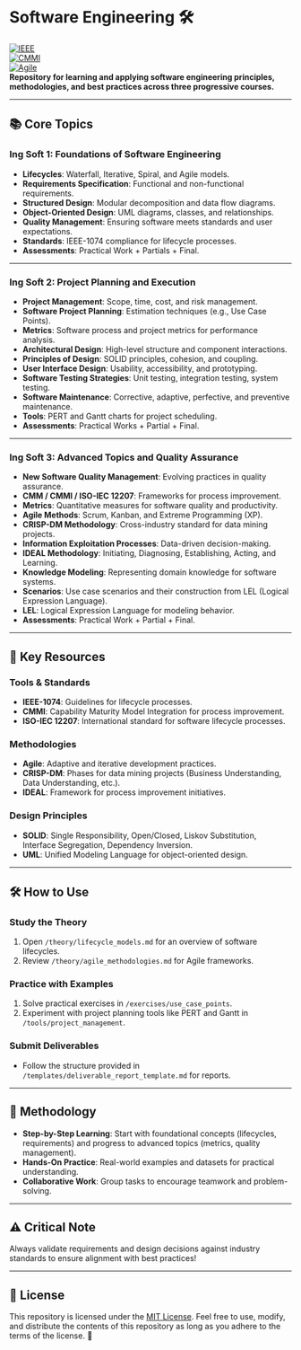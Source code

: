 # Software Engineering 🛠️  
[![IEEE](https://img.shields.io/badge/IEEE-1074-blue)](https://standards.ieee.org/)  
[![CMMI](https://img.shields.io/badge/CMMI-Quality_Management-green)](https://cmmiinstitute.com/)  
[![Agile](https://img.shields.io/badge/Agile-Methods-yellow)](https://agilemanifesto.org/)  
**Repository for learning and applying software engineering principles, methodologies, and best practices across three progressive courses.**

---

## 📚 Core Topics  

### **Ing Soft 1: Foundations of Software Engineering**  
- **Lifecycles**: Waterfall, Iterative, Spiral, and Agile models.  
- **Requirements Specification**: Functional and non-functional requirements.  
- **Structured Design**: Modular decomposition and data flow diagrams.  
- **Object-Oriented Design**: UML diagrams, classes, and relationships.  
- **Quality Management**: Ensuring software meets standards and user expectations.  
- **Standards**: IEEE-1074 compliance for lifecycle processes.  
- **Assessments**: Practical Work + Partials + Final.  

---

### **Ing Soft 2: Project Planning and Execution**  
- **Project Management**: Scope, time, cost, and risk management.  
- **Software Project Planning**: Estimation techniques (e.g., Use Case Points).  
- **Metrics**: Software process and project metrics for performance analysis.  
- **Architectural Design**: High-level structure and component interactions.  
- **Principles of Design**: SOLID principles, cohesion, and coupling.  
- **User Interface Design**: Usability, accessibility, and prototyping.  
- **Software Testing Strategies**: Unit testing, integration testing, system testing.  
- **Software Maintenance**: Corrective, adaptive, perfective, and preventive maintenance.  
- **Tools**: PERT and Gantt charts for project scheduling.  
- **Assessments**: Practical Works + Partial + Final.  

---

### **Ing Soft 3: Advanced Topics and Quality Assurance**  
- **New Software Quality Management**: Evolving practices in quality assurance.  
- **CMM / CMMI / ISO-IEC 12207**: Frameworks for process improvement.  
- **Metrics**: Quantitative measures for software quality and productivity.  
- **Agile Methods**: Scrum, Kanban, and Extreme Programming (XP).  
- **CRISP-DM Methodology**: Cross-industry standard for data mining projects.  
- **Information Exploitation Processes**: Data-driven decision-making.  
- **IDEAL Methodology**: Initiating, Diagnosing, Establishing, Acting, and Learning.  
- **Knowledge Modeling**: Representing domain knowledge for software systems.  
- **Scenarios**: Use case scenarios and their construction from LEL (Logical Expression Language).  
- **LEL**: Logical Expression Language for modeling behavior.  
- **Assessments**: Practical Work + Partial + Final.  

---

## 🔑 Key Resources  

### **Tools & Standards**  
- **IEEE-1074**: Guidelines for lifecycle processes.  
- **CMMI**: Capability Maturity Model Integration for process improvement.  
- **ISO-IEC 12207**: International standard for software lifecycle processes.  

### **Methodologies**  
- **Agile**: Adaptive and iterative development practices.  
- **CRISP-DM**: Phases for data mining projects (Business Understanding, Data Understanding, etc.).  
- **IDEAL**: Framework for process improvement initiatives.  

### **Design Principles**  
- **SOLID**: Single Responsibility, Open/Closed, Liskov Substitution, Interface Segregation, Dependency Inversion.  
- **UML**: Unified Modeling Language for object-oriented design.  

---

## 🛠️ How to Use  

### **Study the Theory**  
1. Open `/theory/lifecycle_models.md` for an overview of software lifecycles.  
2. Review `/theory/agile_methodologies.md` for Agile frameworks.  

### **Practice with Examples**  
1. Solve practical exercises in `/exercises/use_case_points`.  
2. Experiment with project planning tools like PERT and Gantt in `/tools/project_management`.  

### **Submit Deliverables**  
- Follow the structure provided in `/templates/deliverable_report_template.md` for reports.  

---

## 📜 Methodology  

- **Step-by-Step Learning**: Start with foundational concepts (lifecycles, requirements) and progress to advanced topics (metrics, quality management).  
- **Hands-On Practice**: Real-world examples and datasets for practical understanding.  
- **Collaborative Work**: Group tasks to encourage teamwork and problem-solving.  

---

## ⚠️ Critical Note  
Always validate requirements and design decisions against industry standards to ensure alignment with best practices!

---

## 📜 License

This repository is licensed under the [MIT License](LICENSE). Feel free to use, modify, and distribute the contents of this repository as long as you adhere to the terms of the license. 📝
